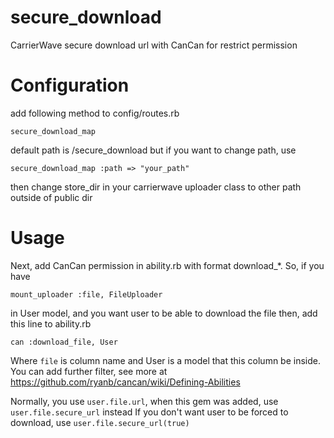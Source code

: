 secure_download
===============

CarrierWave secure download url with CanCan for restrict permission

# Configuration
add following method to config/routes.rb

    secure_download_map

default path is /secure_download but if you want to change path, use 

    secure_download_map :path => "your_path"

then change store_dir in your carrierwave uploader class to other path
outside of public dir

# Usage
Next, add CanCan permission in ability.rb with format download_*.
So, if you have

    mount_uploader :file, FileUploader

in User model, and you want user to be able to download the file then,
add this line to ability.rb

    can :download_file, User

Where `file` is column name and User is a model that this column be inside.
You can add further filter, see more at https://github.com/ryanb/cancan/wiki/Defining-Abilities

Normally, you use `user.file.url`, when this gem was added, use `user.file.secure_url` instead
If you don't want user to be forced to download, use `user.file.secure_url(true)`